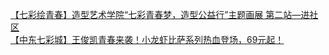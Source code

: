  
[【七彩绘青春】造型艺术学院“七彩青春梦，造型公益行”主题画展 第二站—进社区](http://www.dianyue.me/archives/331/f5wftuhqxsbltw73/)  
[【中东七彩城】王俊凯青春来袭！小龙虾比萨系列热血登场，69元起！](http://www.dianyue.me/archives/936/h43trsi0ttmffr5e/)